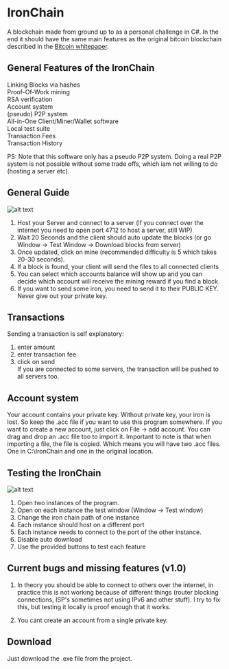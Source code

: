 # IronChain

A blockchain made from ground up to as a personal challenge in C#. In the end it should have the same main features as the original bitcoin blockchain described in the  [Bitcoin whitepaper](https://bitcoin.org/bitcoin.pdf).

## General Features of the IronChain

Linking Blocks via hashes  
Proof-Of-Work mining  
RSA verification  
Account system  
(pseudo) P2P system  
All-in-One Client/Miner/Wallet software  
Local test suite  
Transaction Fees  
Transaction History  

PS: Note that this software only has a pseudo P2P system. Doing a real P2P system is not possible without some trade offs, which iam not willing to do (hosting a server etc).


## General Guide

![alt text](https://puu.sh/xz0o9/64641f92e6.png "Main Window")

1. Host your Server and connect to a server (if you connect over the internet you need to open port 4712 to host a server, still WIP)
2. Wait 20 Seconds and the client should auto update the blocks (or go Window -> Test Window -> Download blocks from server)
3. Once updated, click on mine (recommended difficulty is 5 which takes 20-30 seconds).
4. If a block is found, your client will send the files to all connected clients
5. You can select which accounts balance will show up and you can decide which account will receive the mining reward if you find a block.
6. If you want to send some iron, you need to send it to their PUBLIC KEY. Never give out your private key. 

## Transactions

Sending a transaction is self explanatory:
1. enter amount
2. enter transaction fee
3. click on send  
If you are connected to some servers, the transaction will be pushed to all servers too.

## Account system

Your account contains your private key. Without private key, your iron is lost. So keep the .acc file if you want to use this program somewhere. If you want to create a new account, just click on File -> add account. You can drag and drop an .acc file too to import it.
Important to note is that when importing a file, the file is copied. Which means you will have two .acc files. One in C:\IronChain and one in the original location.

## Testing the IronChain

![alt text](https://puu.sh/xz1Eb/60d078a387.png "Testing Window")

1. Open two instances of the program.
2. Open on each instance the test window (Window -> Test window)
3. Change the iron chain path of one instance
4. Each instance should host on a different port
5. Each instance needs to connect to the port of the other instance.
6. Disable auto download
7. Use the provided buttons to test each feature

## Current bugs and missing features (v1.0)

1. In theory you should be able to connect to others over the internet, in practice this is not working because of different things (router blocking connections, ISP's sometimes not using IPv6 and other stuff). I try to fix this, but testing it locally is proof enough that it works. 

2. You cant create an account from a single private key. 

## Download

Just download the .exe file from the project.
